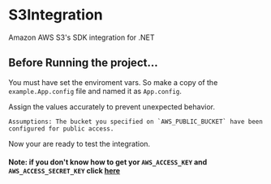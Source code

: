 # S3Integration
Amazon AWS S3's SDK integration for .NET

## Before Running the project...
 You must have set the enviroment vars. So make a copy of the `example.App.config` file and named it as `App.config`.

Assign the values accurately to prevent unexpected behavior.

``
	Assumptions: The bucket you specified on `AWS_PUBLIC_BUCKET` have been configured for public access.
``

Now your are ready to test the integration.

#### Note: if you don't know how to get yor `AWS_ACCESS_KEY` and `AWS_ACCESS_SECRET_KEY` click [here](https://www.youtube.com/watch?v=39X5WdZbEwQ)
